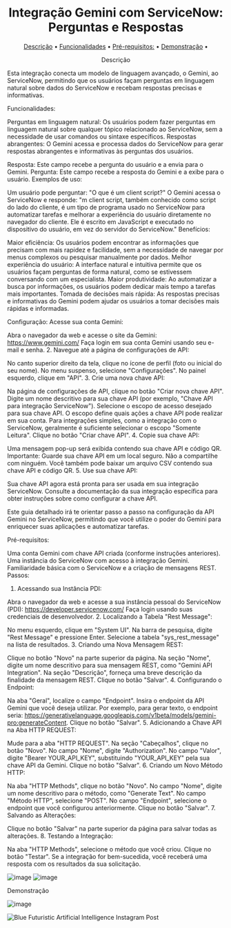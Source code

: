 
 

<h1 align="center">Integração Gemini  com ServiceNow: Perguntas e Respostas</h1>
<p align="center">
 <a href="#objetivo">Descrição</a> • 
 <a href="#tecnologias">Funcionalidades</a> • 
 <a href="#contribuicao">Pré-requisitos:</a> • 
 <a href="#licenc-a">Demonstração</a> • 
 
</p>
<p align="center"> Descrição</p>

Esta integração conecta um modelo de linguagem avançado, o Gemini, ao ServiceNow, permitindo que os usuários façam perguntas em linguagem natural sobre dados do ServiceNow e recebam respostas precisas e informativas.

Funcionalidades:

Perguntas em linguagem natural: Os usuários podem fazer perguntas em linguagem natural sobre qualquer tópico relacionado ao ServiceNow, sem a necessidade de usar comandos ou sintaxe específicos.
Respostas abrangentes: O Gemini acessa e processa dados do ServiceNow para gerar respostas abrangentes e informativas às perguntas dos usuários.


Resposta: Este campo recebe a pergunta do usuário e a envia para o Gemini.
Pergunta: Este campo recebe a resposta do Gemini e a exibe para o usuário.
Exemplos de uso:

Um usuário pode perguntar: "O que é um client script?"
O Gemini acessa o ServiceNow e responde: "m client script, também conhecido como script do lado do cliente, é um tipo de programa usado no ServiceNow para automatizar tarefas e melhorar a experiência do usuário diretamente no navegador do cliente. Ele é escrito em JavaScript e executado no dispositivo do usuário, em vez do servidor do ServiceNow."
Benefícios:

Maior eficiência: Os usuários podem encontrar as informações que precisam com mais rapidez e facilidade, sem a necessidade de navegar por menus complexos ou pesquisar manualmente por dados.
Melhor experiência do usuário: A interface natural e intuitiva permite que os usuários façam perguntas de forma natural, como se estivessem conversando com um especialista.
Maior produtividade: Ao automatizar a busca por informações, os usuários podem dedicar mais tempo a tarefas mais importantes.
Tomada de decisões mais rápida: As respostas precisas e informativas do Gemini podem ajudar os usuários a tomar decisões mais rápidas e informadas.

Configuração:
Acesse sua conta Gemini:

Abra o navegador da web e acesse o site da Gemini: https://www.gemini.com/
Faça login em sua conta Gemini usando seu e-mail e senha.
2. Navegue até a página de configurações de API:

No canto superior direito da tela, clique no ícone de perfil (foto ou inicial do seu nome).
No menu suspenso, selecione "Configurações".
No painel esquerdo, clique em "API".
3. Crie uma nova chave API:

Na página de configurações de API, clique no botão "Criar nova chave API".
Digite um nome descritivo para sua chave API (por exemplo, "Chave API para integração ServiceNow").
Selecione o escopo de acesso desejado para sua chave API. O escopo define quais ações a chave API pode realizar em sua conta. Para integrações simples, como a integração com o ServiceNow, geralmente é suficiente selecionar o escopo "Somente Leitura".
Clique no botão "Criar chave API".
4. Copie sua chave API:

Uma mensagem pop-up será exibida contendo sua chave API e código QR.
Importante: Guarde sua chave API em um local seguro. Não a compartilhe com ninguém.
Você também pode baixar um arquivo CSV contendo sua chave API e código QR.
5. Use sua chave API:

Sua chave API agora está pronta para ser usada em sua integração ServiceNow.
Consulte a documentação da sua integração específica para obter instruções sobre como configurar a chave API.

Este guia detalhado irá te orientar passo a passo na configuração da API Gemini no ServiceNow, permitindo que você utilize o poder do Gemini para enriquecer suas aplicações e automatizar tarefas.

Pré-requisitos:

Uma conta Gemini com chave API criada (conforme instruções anteriores).
Uma instância do ServiceNow com acesso à integração Gemini.
Familiaridade básica com o ServiceNow e a criação de mensagens REST.
Passos:

1. Acessando sua Instância PDI:

Abra o navegador da web e acesse a sua instância pessoal do ServiceNow (PDI): https://developer.servicenow.com/
Faça login usando suas credenciais de desenvolvedor.
2. Localizando a Tabela "Rest Message":

No menu esquerdo, clique em "System UI".
Na barra de pesquisa, digite "Rest Message" e pressione Enter.
Selecione a tabela "sys_rest_message" na lista de resultados.
3. Criando uma Nova Mensagem REST:

Clique no botão "Novo" na parte superior da página.
Na seção "Nome", digite um nome descritivo para sua mensagem REST, como "Gemini API Integration".
Na seção "Descrição", forneça uma breve descrição da finalidade da mensagem REST.
Clique no botão "Salvar".
4. Configurando o Endpoint:

Na aba "Geral", localize o campo "Endpoint".
Insira o endpoint da API Gemini que você deseja utilizar. Por exemplo, para gerar texto, o endpoint seria: https://generativelanguage.googleapis.com/v1beta/models/gemini-pro:generateContent.
Clique no botão "Salvar".
5. Adicionando a Chave API na Aba HTTP REQUEST:

Mude para a aba "HTTP REQUEST".
Na seção "Cabeçalhos", clique no botão "Novo".
No campo "Nome", digite "Authorization".
No campo "Valor", digite "Bearer YOUR_API_KEY", substituindo "YOUR_API_KEY" pela sua chave API da Gemini.
Clique no botão "Salvar".
6. Criando um Novo Método HTTP:

Na aba "HTTP Methods", clique no botão "Novo".
No campo "Nome", digite um nome descritivo para o método, como "Generate Text".
No campo "Método HTTP", selecione "POST".
No campo "Endpoint", selecione o endpoint que você configurou anteriormente.
Clique no botão "Salvar".
7. Salvando as Alterações:

Clique no botão "Salvar" na parte superior da página para salvar todas as alterações.
8. Testando a Integração:

Na aba "HTTP Methods", selecione o método que você criou.
Clique no botão "Testar".
Se a integração for bem-sucedida, você receberá uma resposta com os resultados da sua solicitação.

![image](https://github.com/Rodrigocabo/GeminiNow/assets/84506268/f12494c9-4ed7-40d2-9826-a4b029549bd7)
![image](https://github.com/Rodrigocabo/GeminiNow/assets/84506268/a64519ed-125c-4513-b029-50cc5243f53d)

Demonstração

![image](https://github.com/Rodrigocabo/GeminiNow/assets/84506268/c89116ec-7bbc-42cb-87c6-797ad7118a4c)

![Blue Futuristic Artificial Intelligence Instagram Post](https://github.com/Rodrigocabo/GeminiNow/assets/84506268/46cab35f-a978-4616-96e3-61ef05e83e65)










